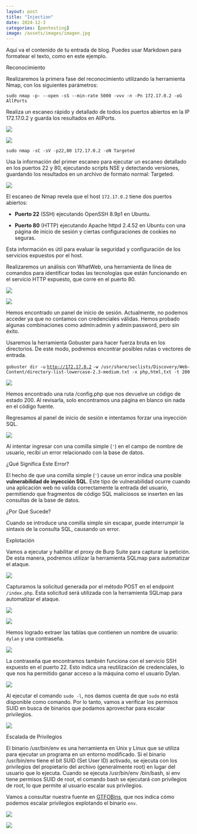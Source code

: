 ```yaml
---
layout: post
title: "Injection"
date: 2024-12-3
categories: [pentesting]
image: /assets/images/imagen.jpg
---
```



Aquí va el contenido de tu entrada de blog. Puedes usar Markdown para formatear el texto, como en este ejemplo.



Reconocimiento

Realizaremos la primera fase del reconocimiento utilizando la herramienta Nmap, con los siguientes parámetros:

`sudo nmap -p- --open -sS --min-rate 5000 -vvv -n -Pn 172.17.0.2 -oG AllPorts`

Realiza un escaneo rápido y detallado de todos los puertos abiertos en la IP 172.17.0.2 y guarda los resultados en AllPorts.

![](https://noon3.gitbook.io/~gitbook/image?url=https%3A%2F%2Fprod-files-secure.s3.us-west-2.amazonaws.com%2Fe9cd33bf-9691-45b9-b9c6-a75de10eef45%2F64495610-ae30-45af-b567-38f62944ed7a%2FUntitled.png&width=768&dpr=4&quality=100&sign=d7f5f22e&sv=1)

![](https://noon3.gitbook.io/~gitbook/image?url=https%3A%2F%2F3606085230-files.gitbook.io%2F%7E%2Ffiles%2Fv0%2Fb%2Fgitbook-x-prod.appspot.com%2Fo%2Fspaces%252FPWDLdcZezaOSLXu6CIX6%252Fuploads%252FYRapHvMUeypvTU3l5SFb%252FCaptura%2520de%2520pantalla%25202024-06-22%2520110826.png%3Falt%3Dmedia%26token%3D2b5f064e-7cc5-4f6b-960d-efe5e9c3e674&width=768&dpr=4&quality=100&sign=2bcbe655&sv=1)

`sudo nmap -sC -sV -p22,80 172.17.0.2 -oN Targeted`

Usa la información del primer escaneo para ejecutar un escaneo detallado en los puertos 22 y 80, ejecutando scripts NSE y detectando versiones, guardando los resultados en un archivo de formato normal: Targeted.

![](https://noon3.gitbook.io/~gitbook/image?url=https%3A%2F%2F3606085230-files.gitbook.io%2F%7E%2Ffiles%2Fv0%2Fb%2Fgitbook-x-prod.appspot.com%2Fo%2Fspaces%252FPWDLdcZezaOSLXu6CIX6%252Fuploads%252FoUWMRt0CdyUmqfef7fyR%252FCaptura%2520de%2520pantalla%25202024-06-22%2520110839.png%3Falt%3Dmedia%26token%3D695a710e-c2df-4abc-9125-a6835a6634b6&width=768&dpr=4&quality=100&sign=9b2bd790&sv=1)

El escaneo de Nmap revela que el host `172.17.0.2` tiene dos puertos abiertos:

- **Puerto 22** (SSH) ejecutando OpenSSH 8.9p1 en Ubuntu.
    
- **Puerto 80** (HTTP) ejecutando Apache httpd 2.4.52 en Ubuntu con una página de inicio de sesión y ciertas configuraciones de cookies no seguras.
    

Esta información es útil para evaluar la seguridad y configuración de los servicios expuestos por el host.

Realizaremos un análisis con WhatWeb, una herramienta de línea de comandos para identificar todas las tecnologías que están funcionando en el servicio HTTP expuesto, que corre en el puerto 80.

![](https://noon3.gitbook.io/~gitbook/image?url=https%3A%2F%2F3606085230-files.gitbook.io%2F%7E%2Ffiles%2Fv0%2Fb%2Fgitbook-x-prod.appspot.com%2Fo%2Fspaces%252FPWDLdcZezaOSLXu6CIX6%252Fuploads%252Fbb1xHqUWRzsAsIFzLX1o%252FCaptura%2520de%2520pantalla%25202024-06-22%2520111237.png%3Falt%3Dmedia%26token%3De2baf3ac-57f0-4916-b1d7-d84b63454948&width=768&dpr=4&quality=100&sign=900c4cc&sv=1)

![](https://noon3.gitbook.io/~gitbook/image?url=https%3A%2F%2F3606085230-files.gitbook.io%2F%7E%2Ffiles%2Fv0%2Fb%2Fgitbook-x-prod.appspot.com%2Fo%2Fspaces%252FPWDLdcZezaOSLXu6CIX6%252Fuploads%252FGSozOBlDQft9vDQglHQY%252FCaptura%2520de%2520pantalla%25202024-06-22%2520112224.png%3Falt%3Dmedia%26token%3Ddc2c1efa-ae98-4e1a-a9f5-8739307b2eee&width=768&dpr=4&quality=100&sign=90d1da09&sv=1)

Hemos encontrado un panel de inicio de sesión. Actualmente, no podemos acceder ya que no contamos con credenciales válidas. Hemos probado algunas combinaciones como admin:admin y admin:password, pero sin éxito.

Usaremos la herramienta Gobuster para hacer fuerza bruta en los directorios. De este modo, podremos encontrar posibles rutas o vectores de entrada.

`gobuster dir -u` [`http://172.17.0.2`](http://172.17.0.2) `-w /usr/share/seclists/Discovery/Web-Content/directory-list-lowercase-2.3-medium.txt -x php,html,txt -t 200`

![](https://noon3.gitbook.io/~gitbook/image?url=https%3A%2F%2F3606085230-files.gitbook.io%2F%7E%2Ffiles%2Fv0%2Fb%2Fgitbook-x-prod.appspot.com%2Fo%2Fspaces%252FPWDLdcZezaOSLXu6CIX6%252Fuploads%252FpkkoTlKqL6MK9cG2FSgQ%252FCaptura%2520de%2520pantalla%25202024-06-22%2520114207.png%3Falt%3Dmedia%26token%3De05b7139-1f3f-42ad-8431-8add1b9503ea&width=768&dpr=4&quality=100&sign=e0c53407&sv=1)

Hemos encontrado una ruta /config.php que nos devuelve un código de estado 200. Al revisarla, solo encontramos una página en blanco sin nada en el código fuente.

Regresamos al panel de inicio de sesión e intentamos forzar una inyección SQL.

![](https://noon3.gitbook.io/~gitbook/image?url=https%3A%2F%2F3606085230-files.gitbook.io%2F%7E%2Ffiles%2Fv0%2Fb%2Fgitbook-x-prod.appspot.com%2Fo%2Fspaces%252FPWDLdcZezaOSLXu6CIX6%252Fuploads%252F3KvI6FxRqtnDu3DsVLrn%252FCaptura%2520de%2520pantalla%25202024-06-22%2520114628.png%3Falt%3Dmedia%26token%3D63955e1f-b6ba-4028-9474-3eb8ec380a7e&width=768&dpr=4&quality=100&sign=dc97caaf&sv=1)

Al intentar ingresar con una comilla simple (`'`) en el campo de nombre de usuario, recibí un error relacionado con la base de datos.



¿Qué Significa Este Error?

El hecho de que una comilla simple (`'`) cause un error indica una posible **vulnerabilidad de inyección SQL**. Este tipo de vulnerabilidad ocurre cuando una aplicación web no valida correctamente la entrada del usuario, permitiendo que fragmentos de código SQL maliciosos se inserten en las consultas de la base de datos.


¿Por Qué Sucede?

Cuando se introduce una comilla simple sin escapar, puede interrumpir la sintaxis de la consulta SQL, causando un error.



Explotación

Vamos a ejecutar y habilitar el proxy de Burp Suite para capturar la petición. De esta manera, podremos utilizar la herramienta SQLmap para automatizar el ataque.

![](https://noon3.gitbook.io/~gitbook/image?url=https%3A%2F%2F3606085230-files.gitbook.io%2F%7E%2Ffiles%2Fv0%2Fb%2Fgitbook-x-prod.appspot.com%2Fo%2Fspaces%252FPWDLdcZezaOSLXu6CIX6%252Fuploads%252Fk2VD3XvMgPNr6nq2zxCG%252FCaptura%2520de%2520pantalla%25202024-06-22%2520115415.png%3Falt%3Dmedia%26token%3Deb6db499-6d47-47f0-85bc-c2bdf1ccf0d1&width=768&dpr=4&quality=100&sign=10ca2ee1&sv=1)

Capturamos la solicitud generada por el método POST en el endpoint `/index.php`. Esta solicitud será utilizada con la herramienta SQLmap para automatizar el ataque.

![](https://noon3.gitbook.io/~gitbook/image?url=https%3A%2F%2F3606085230-files.gitbook.io%2F%7E%2Ffiles%2Fv0%2Fb%2Fgitbook-x-prod.appspot.com%2Fo%2Fspaces%252FPWDLdcZezaOSLXu6CIX6%252Fuploads%252FBK45Hu14nOQovcaAJ9UX%252FCaptura%2520de%2520pantalla%25202024-06-22%2520120218.png%3Falt%3Dmedia%26token%3D1f55b486-0664-44d3-bb69-98be2cb9c2f6&width=768&dpr=4&quality=100&sign=ea12df23&sv=1)

![](https://noon3.gitbook.io/~gitbook/image?url=https%3A%2F%2F3606085230-files.gitbook.io%2F%7E%2Ffiles%2Fv0%2Fb%2Fgitbook-x-prod.appspot.com%2Fo%2Fspaces%252FPWDLdcZezaOSLXu6CIX6%252Fuploads%252FRaKhMRR0JIMdskaRZwai%252FCaptura%2520de%2520pantalla%25202024-06-22%2520120305.png%3Falt%3Dmedia%26token%3Dc9a7ca8d-9e5e-442b-a47d-7a536cbdedac&width=768&dpr=4&quality=100&sign=66480913&sv=1)

Hemos logrado extraer las tablas que contienen un nombre de usuario: `dylan` y una contraseña.

![](https://noon3.gitbook.io/~gitbook/image?url=https%3A%2F%2F3606085230-files.gitbook.io%2F%7E%2Ffiles%2Fv0%2Fb%2Fgitbook-x-prod.appspot.com%2Fo%2Fspaces%252FPWDLdcZezaOSLXu6CIX6%252Fuploads%252F1QB1yWFyo7OzAFBstFun%252FCaptura%2520de%2520pantalla%25202024-06-22%2520120536.png%3Falt%3Dmedia%26token%3D678b57c6-67d6-4159-8983-df93b69b8064&width=768&dpr=4&quality=100&sign=6ad9b2f3&sv=1)

La contraseña que encontramos también funciona con el servicio SSH expuesto en el puerto 22. Esto indica una reutilización de credenciales, lo que nos ha permitido ganar acceso a la máquina como el usuario Dylan.

![](https://noon3.gitbook.io/~gitbook/image?url=https%3A%2F%2F3606085230-files.gitbook.io%2F%7E%2Ffiles%2Fv0%2Fb%2Fgitbook-x-prod.appspot.com%2Fo%2Fspaces%252FPWDLdcZezaOSLXu6CIX6%252Fuploads%252F2HKyexD4I8jhhRg2mQKB%252FCaptura%2520de%2520pantalla%25202024-06-22%2520120845.png%3Falt%3Dmedia%26token%3D52872d29-8460-45cd-a2e5-c72ebc0c574f&width=768&dpr=4&quality=100&sign=35b8cfde&sv=1)

Al ejecutar el comando `sudo -l`, nos damos cuenta de que `sudo` no está disponible como comando. Por lo tanto, vamos a verificar los permisos SUID en busca de binarios que podamos aprovechar para escalar privilegios.

![](https://noon3.gitbook.io/~gitbook/image?url=https%3A%2F%2F3606085230-files.gitbook.io%2F%7E%2Ffiles%2Fv0%2Fb%2Fgitbook-x-prod.appspot.com%2Fo%2Fspaces%252FPWDLdcZezaOSLXu6CIX6%252Fuploads%252FTjSUfIp6ALuhUkHhGvL3%252FCaptura%2520de%2520pantalla%25202024-06-22%2520122244.png%3Falt%3Dmedia%26token%3D33f87959-629c-4374-be1a-b88c873e3e91&width=768&dpr=4&quality=100&sign=64e2a7fa&sv=1)


Escalada de Privilegios

El binario /usr/bin/env es una herramienta en Unix y Linux que se utiliza para ejecutar un programa en un entorno modificado. Si el binario /usr/bin/env tiene el bit SUID (Set User ID) activado, se ejecuta con los privilegios del propietario del archivo (generalmente root) en lugar del usuario que lo ejecuta. Cuando se ejecuta /usr/bin/env /bin/bash, si env tiene permisos SUID de root, el comando bash se ejecutará con privilegios de root, lo que permite al usuario escalar sus privilegios.

Vamos a consultar nuestra fuente en [GTFOBins](https://gtfobins.github.io/gtfobins/env/), que nos indica cómo podemos escalar privilegios explotando el binario `env`.

![](https://noon3.gitbook.io/~gitbook/image?url=https%3A%2F%2F3606085230-files.gitbook.io%2F%7E%2Ffiles%2Fv0%2Fb%2Fgitbook-x-prod.appspot.com%2Fo%2Fspaces%252FPWDLdcZezaOSLXu6CIX6%252Fuploads%252FR7DaVtYDmBRwl9wADeqm%252FCaptura%2520de%2520pantalla%25202024-06-22%2520124057.png%3Falt%3Dmedia%26token%3De194dcef-d206-4228-be77-f29f8bed242b&width=768&dpr=4&quality=100&sign=a38c7a63&sv=1)

![](https://noon3.gitbook.io/~gitbook/image?url=https%3A%2F%2F3606085230-files.gitbook.io%2F%7E%2Ffiles%2Fv0%2Fb%2Fgitbook-x-prod.appspot.com%2Fo%2Fspaces%252FPWDLdcZezaOSLXu6CIX6%252Fuploads%252FcbSFKKp5zYSm7eGsNApZ%252FCaptura%2520de%2520pantalla%25202024-06-22%2520122503.png%3Falt%3Dmedia%26token%3Dda9af4ca-ef54-4a11-b07a-8750c238c38e&width=768&dpr=4&quality=100&sign=9e46ff8e&sv=1)


